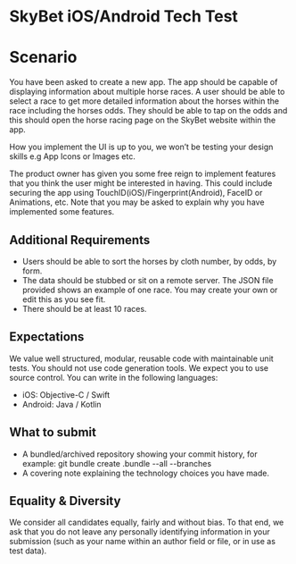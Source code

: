 # SkyBet iOS/Android Tech Test

# **Scenario**

You have been asked to create a new app. The app should be capable of displaying information about multiple horse races. A user should be able to select a race to get more detailed information about the horses within the race including the horses odds. They should be able to tap on the odds and this should open the horse racing page on the SkyBet website within the app. 

How you implement the UI is up to you, we won’t be testing your design skills e.g App Icons or Images etc. 

The product owner has given you some free reign to implement features that you think the user might be interested in having. This could include securing the app using TouchID(iOS)/Fingerprint(Android), FaceID or Animations, etc. Note that you may be asked to explain why you have implemented some features.

## **Additional Requirements**

- Users should be able to sort the horses by cloth number, by odds, by form. 
- The data should be stubbed or sit on a remote server. The JSON file provided shows an example of one race. You may create your own or edit this as you see fit.
- There should be at least 10 races.

## **Expectations**

We value well structured, modular, reusable code with maintainable unit tests.
You should not use code generation tools.
We expect you to use source control.
You can write in the following languages:
- iOS: Objective-C / Swift
- Android: Java / Kotlin

## **What to submit**

- A bundled/archived repository showing your commit history, for example:
    git bundle create <yourname>.bundle --all --branches
- A covering note explaining the technology choices you have made.
  
## **Equality & Diversity**

We consider all candidates equally, fairly and without bias. To that end, we ask that you do not leave any personally identifying information in your submission (such as your name within an author field or file, or in use as test data). 
